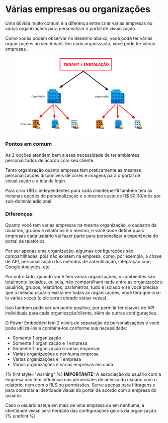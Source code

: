# Várias empresas ou organizações

Uma dúvida muito comum é a diferença entre criar várias empresas ou várias organizações para personalizar o portal de visualização.

Como vocês podem observar no desenho abaixo, você pode ter várias organizações no seu tenant. Em cada organização, você pode ter várias empresas.

<figure><img src="../../.gitbook/assets/image (105).png" alt=""><figcaption></figcaption></figure>



### Pontos em comum

As 2 opções atendem bem a essa necessidade de ter ambientes personalizados de acordo com seu cliente.

Tanto organização quanto empresa tem praticamente as mesmas personalizações disponíveis de cores e imagens para o portal de visualização e a tela de login.

Para criar URLs independentes para cada cliente/perfil também tem as mesmas opções de personalização e o mesmo custo de R$ 50,00/mês por sub-domínio adicional.



### Diferenças

Quanto você tem várias empresas na mesma organização, o cadastro de usuários, grupos e relatórios é o mesmo, e você pode definir quais empresas cada usuário vai fazer parte para personalizar a experiência do portal de relatórios.

Por ser apenas uma organização, algumas configurações são compartilhadas, pois não existem na empresa, como, por exemplo, a chave de API, personalização dos métodos de autenticação, integração com Google Analytics, etc.

Por outro lado, quando você tem várias organizações, os ambientes são totalmente isolados, ou seja, não compartilham nada entre as organizações: usuários, grupos, relatórios, parâmetros, tudo é isolado e se você precisa que o mesmo usuário exista em todas as organizações, você terá que criá-lo várias vezes (e ele será cobrado várias vezes).

Isso também pode ser um ponto positivo, por permitir ter chaves de API individuais para cada organização/cliente, além de outras configurações.



O Power Embedded tem 2 níveis de separação de personalizações e você pode utilizá-los e combiná-los conforme sua necessidade:

* Somente 1 organização
* Somente 1 organização e 1 empresa
* Somente 1 organização e várias empresas
* Várias organizações e nenhuma empresa
* Várias organizações e 1 empresa
* Várias organizações e várias empresas em cada



{% hint style="warning" %}
**IMPORTANTE:** A associação do usuário com a empresa não tem influência nas permissões de acesso do usuário com o relatório, nem com o RLS ou permissões. Serve apenas para filtragens e para controlar a identidade visual do portal de acordo com a empresa do usuário.

Caso o usuário esteja em mais de uma empresa ou em nenhuma, a identidade visual será herdada das configurações gerais da organização.
{% endhint %}

